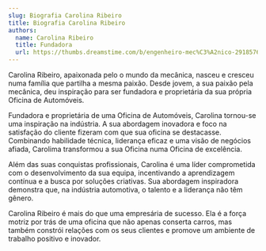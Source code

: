 ```yaml
---
slug: Biografia Carolina Ribeiro
title: Biografia Carolina Ribeiro
authors:
  name: Carolina Ribeiro
  title: Fundadora
  url: https://thumbs.dreamstime.com/b/engenheiro-mec%C3%A2nico-29185768.jpg
---
```


Carolina Ribeiro, apaixonada pelo o mundo da mecânica, nasceu e cresceu numa família que partilha a mesma paixão. Desde jovem, a sua paixão pela mecânica, deu inspiração para ser fundadora e proprietária da sua própria Oficina de Automóveis.

Fundadora e proprietária de uma Oficina de Automóveis, Carolina tornou-se uma inspiração na indústria. A sua abordagem inovadora e foco na satisfação do cliente fizeram com que sua oficina se destacasse. Combinando habilidade técnica, liderança eficaz e uma visão de negócios afiada, Carolima transformou a sua Oficina numa Oficina de excelência.

Além das suas conquistas profissionais, Carolina é uma líder comprometida com o desenvolvimento da sua equipa, incentivando a aprendizagem contínua e a busca por soluções criativas. Sua abordagem inspiradora demonstra que, na indústria automotiva, o talento e a liderança não têm gênero.

Carolina Ribeiro é mais do que uma empresária de sucesso. Ela é a força motriz por trás de uma oficina que não apenas conserta carros, mas também constrói relações com os seus clientes e promove um ambiente de trabalho positivo e inovador.
